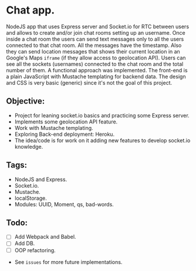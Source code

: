 # Chat app.
  NodeJS app that uses Express server and Socket.io for RTC between users and allows to create and/or join chat rooms setting up an username.
  Once inside a chat room the users can send text messages only to all the users connected to that chat room. All the messages have the timestamp.
  Also they can send location messages that shows their current location in an Google's Maps `iframe` (if they allow access to geolocation API).
  Users can see all the sockets (usernames) connected to the chat room and the total number of them.
  A functional approach was implemented.
  The front-end is a plain JavaScript with Mustache templating for backend data.
  The design and CSS is very basic (generic) since it's not the goal of this project.
  
## Objective:
  * Project for leaning socket.io basics and practicing some Express server.
  * Implements some geolocation API feature.
  * Work with Mustache templating.
  * Exploring Back-end deployment: Heroku.
  * The idea/code is for work on it adding new features to develop socket.io knowledge.
  
## Tags:
  * NodeJS and Express.
  * Socket.io.
  * Mustache.
  * localStorage.
  * Modules: UUID, Moment, qs, bad-words.
  
## Todo:
- [ ] Add Webpack and Babel.
- [ ] Add DB.
- [ ] OOP refactoring.
- See `issues` for more future implementations.
